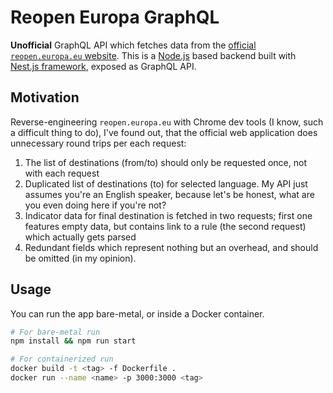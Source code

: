 # Reopen Europa GraphQL

**Unofficial** GraphQL API which fetches data from the [official `reopen.europa.eu` website](https://reopen.europa.eu/en). This is a [Node.js](https://nodejs.org/en/) based backend built with [Nest.js framework](https://nestjs.com/), exposed as GraphQL API.

## Motivation

Reverse-engineering `reopen.europa.eu` with Chrome dev tools (I know, such a difficult thing to do), I've found out, that the official web application does unnecessary round trips per each request:

1. The list of destinations (from/to) should only be requested once, not with each request
2. Duplicated list of destinations (to) for selected language. My API just assumes you're an English speaker, because let's be honest, what are you even doing here if you're not?
3. Indicator data for final destination is fetched in two requests; first one features empty data, but contains link to a rule (the second request) which actually gets parsed
4. Redundant fields which represent nothing but an overhead, and should be omitted (in my opinion).

## Usage

You can run the app bare-metal, or inside a Docker container.

```bash
# For bare-metal run
npm install && npm run start

# For containerized run
docker build -t <tag> -f Dockerfile .
docker run --name <name> -p 3000:3000 <tag>
```
